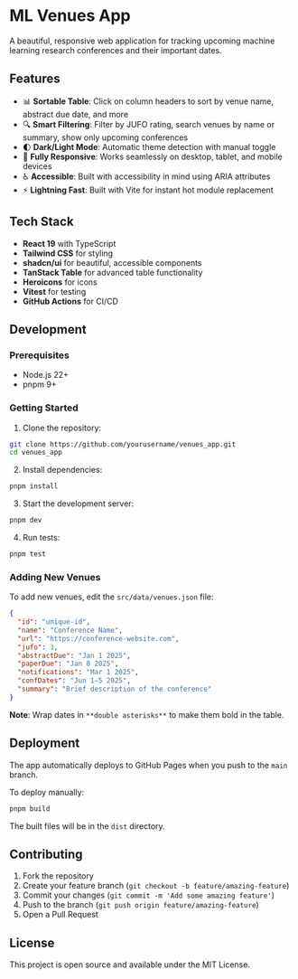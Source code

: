 # ML Venues App

A beautiful, responsive web application for tracking upcoming machine learning research conferences and their important dates.

## Features

- 📊 **Sortable Table**: Click on column headers to sort by venue name, abstract due date, and more
- 🔍 **Smart Filtering**: Filter by JUFO rating, search venues by name or summary, show only upcoming conferences
- 🌓 **Dark/Light Mode**: Automatic theme detection with manual toggle
- 📱 **Fully Responsive**: Works seamlessly on desktop, tablet, and mobile devices
- ♿ **Accessible**: Built with accessibility in mind using ARIA attributes
- ⚡ **Lightning Fast**: Built with Vite for instant hot module replacement

## Tech Stack

- **React 19** with TypeScript
- **Tailwind CSS** for styling
- **shadcn/ui** for beautiful, accessible components
- **TanStack Table** for advanced table functionality
- **Heroicons** for icons
- **Vitest** for testing
- **GitHub Actions** for CI/CD

## Development

### Prerequisites

- Node.js 22+
- pnpm 9+

### Getting Started

1. Clone the repository:
```bash
git clone https://github.com/yourusername/venues_app.git
cd venues_app
```

2. Install dependencies:
```bash
pnpm install
```

3. Start the development server:
```bash
pnpm dev
```

4. Run tests:
```bash
pnpm test
```

### Adding New Venues

To add new venues, edit the `src/data/venues.json` file:

```json
{
  "id": "unique-id",
  "name": "Conference Name",
  "url": "https://conference-website.com",
  "jufo": 3,
  "abstractDue": "Jan 1 2025",
  "paperDue": "Jan 8 2025",
  "notifications": "Mar 1 2025",
  "confDates": "Jun 1–5 2025",
  "summary": "Brief description of the conference"
}
```

**Note**: Wrap dates in `**double asterisks**` to make them bold in the table.

## Deployment

The app automatically deploys to GitHub Pages when you push to the `main` branch.

To deploy manually:

```bash
pnpm build
```

The built files will be in the `dist` directory.

## Contributing

1. Fork the repository
2. Create your feature branch (`git checkout -b feature/amazing-feature`)
3. Commit your changes (`git commit -m 'Add some amazing feature'`)
4. Push to the branch (`git push origin feature/amazing-feature`)
5. Open a Pull Request

## License

This project is open source and available under the MIT License.